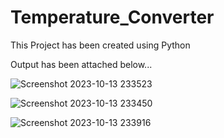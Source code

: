 # Temperature_Converter
This Project has been created using Python

Output has been attached below...

![Screenshot 2023-10-13 233523](https://github.com/arikmukherjee/Temperature_Converter/assets/112742649/d25b5159-706c-4520-9cd3-b24c82bc9cba)

![Screenshot 2023-10-13 233450](https://github.com/arikmukherjee/Temperature_Converter/assets/112742649/5800aaed-8b17-46ab-93dd-4e81d5aef206)

![Screenshot 2023-10-13 233916](https://github.com/arikmukherjee/Temperature_Converter/assets/112742649/f3de39c5-7ea1-4c1e-927f-2595ee2b08e5)

